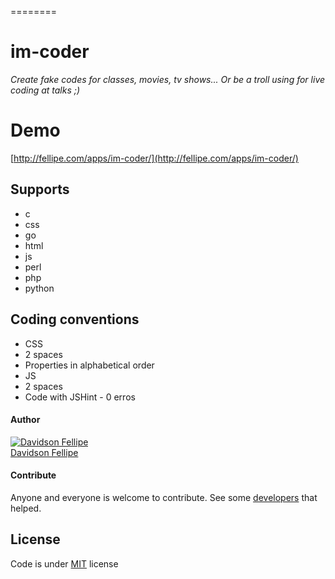 ========
# im-coder
_Create fake codes for classes, movies, tv shows... Or be a troll using for live coding at talks ;)_

# Demo

[http://fellipe.com/apps/im-coder/](http://fellipe.com/apps/im-coder/)

## Supports

* c
* css
* go
* html
* js
* perl
* php
* python

## Coding conventions

* CSS
 * 2 spaces
 * Properties in alphabetical order
* JS
 * 2 spaces
 * Code with JSHint - 0 erros

#### Author

[![Davidson Fellipe](http://gravatar.com/avatar/054c583ad5dc09a861874e14dcb43e4c?s=70)](https://github.com/davidsonfellipe)
<br>
[Davidson Fellipe](https://github.com/davidsonfellipe)

#### Contribute

Anyone and everyone is welcome to contribute. See some [developers](https://github.com/davidsonfellipe/im-coder/graphs/contributors) that helped.

## License

Code is under [MIT](http://davidsonfellipe.mit-license.org) license
